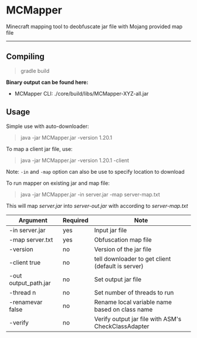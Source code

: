 # MCMapper
Minecraft mapping tool to deobfuscate jar file with Mojang provided map file

***

## Compiling
> gradle build

**Binary output can be found here:**
* MCMapper CLI: ./core/build/libs/MCMapper-XYZ-all.jar

## Usage

Simple use with auto-downloader:
> java -jar MCMapper.jar -version 1.20.1

To map a client jar file, use:
> java -jar MCMapper.jar -version 1.20.1 -client

Note: `-in` and `-map` option can also be use to specify location to download

To run mapper on existing jar and map file:
> java -jar MCMapper.jar -in server.jar -map server-map.txt


This will map _server.jar_ into _server-out.jar_ with according to _server-map.txt_

| Argument             | Required | Note                                                |
| -------------------- | -------- | --------------------------------------------------- |
| -in server.jar       | yes      | Input jar file                                      |
| -map server.txt      | yes      | Obfuscation map file                                |
| -version <ver>       | no       | Version of the jar file                             |
| -client true         | no       | tell downloader to get client (default is server)   |
| -out output_path.jar | no       | Set output jar file                                 |
| -thread n            | no       | Set number of threads to run                        |
| -renamevar false     | no       | Rename local variable name based on class name      |
| -verify              | no       | Verify output jar file with ASM's CheckClassAdapter |
